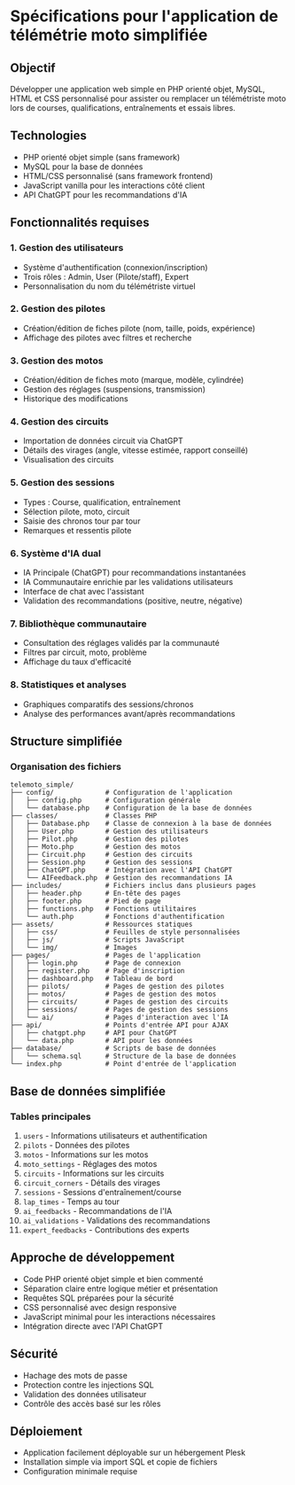 # Spécifications pour l'application de télémétrie moto simplifiée

## Objectif
Développer une application web simple en PHP orienté objet, MySQL, HTML et CSS personnalisé pour assister ou remplacer un télémétriste moto lors de courses, qualifications, entraînements et essais libres.

## Technologies
- PHP orienté objet simple (sans framework)
- MySQL pour la base de données
- HTML/CSS personnalisé (sans framework frontend)
- JavaScript vanilla pour les interactions côté client
- API ChatGPT pour les recommandations d'IA

## Fonctionnalités requises

### 1. Gestion des utilisateurs
- Système d'authentification (connexion/inscription)
- Trois rôles : Admin, User (Pilote/staff), Expert
- Personnalisation du nom du télémétriste virtuel

### 2. Gestion des pilotes
- Création/édition de fiches pilote (nom, taille, poids, expérience)
- Affichage des pilotes avec filtres et recherche

### 3. Gestion des motos
- Création/édition de fiches moto (marque, modèle, cylindrée)
- Gestion des réglages (suspensions, transmission)
- Historique des modifications

### 4. Gestion des circuits
- Importation de données circuit via ChatGPT
- Détails des virages (angle, vitesse estimée, rapport conseillé)
- Visualisation des circuits

### 5. Gestion des sessions
- Types : Course, qualification, entraînement
- Sélection pilote, moto, circuit
- Saisie des chronos tour par tour
- Remarques et ressentis pilote

### 6. Système d'IA dual
- IA Principale (ChatGPT) pour recommandations instantanées
- IA Communautaire enrichie par les validations utilisateurs
- Interface de chat avec l'assistant
- Validation des recommandations (positive, neutre, négative)

### 7. Bibliothèque communautaire
- Consultation des réglages validés par la communauté
- Filtres par circuit, moto, problème
- Affichage du taux d'efficacité

### 8. Statistiques et analyses
- Graphiques comparatifs des sessions/chronos
- Analyse des performances avant/après recommandations

## Structure simplifiée

### Organisation des fichiers
```
telemoto_simple/
├── config/             # Configuration de l'application
│   ├── config.php      # Configuration générale
│   └── database.php    # Configuration de la base de données
├── classes/            # Classes PHP
│   ├── Database.php    # Classe de connexion à la base de données
│   ├── User.php        # Gestion des utilisateurs
│   ├── Pilot.php       # Gestion des pilotes
│   ├── Moto.php        # Gestion des motos
│   ├── Circuit.php     # Gestion des circuits
│   ├── Session.php     # Gestion des sessions
│   ├── ChatGPT.php     # Intégration avec l'API ChatGPT
│   └── AIFeedback.php  # Gestion des recommandations IA
├── includes/           # Fichiers inclus dans plusieurs pages
│   ├── header.php      # En-tête des pages
│   ├── footer.php      # Pied de page
│   ├── functions.php   # Fonctions utilitaires
│   └── auth.php        # Fonctions d'authentification
├── assets/             # Ressources statiques
│   ├── css/            # Feuilles de style personnalisées
│   ├── js/             # Scripts JavaScript
│   └── img/            # Images
├── pages/              # Pages de l'application
│   ├── login.php       # Page de connexion
│   ├── register.php    # Page d'inscription
│   ├── dashboard.php   # Tableau de bord
│   ├── pilots/         # Pages de gestion des pilotes
│   ├── motos/          # Pages de gestion des motos
│   ├── circuits/       # Pages de gestion des circuits
│   ├── sessions/       # Pages de gestion des sessions
│   └── ai/             # Pages d'interaction avec l'IA
├── api/                # Points d'entrée API pour AJAX
│   ├── chatgpt.php     # API pour ChatGPT
│   └── data.php        # API pour les données
├── database/           # Scripts de base de données
│   └── schema.sql      # Structure de la base de données
└── index.php           # Point d'entrée de l'application
```

## Base de données simplifiée

### Tables principales
1. `users` - Informations utilisateurs et authentification
2. `pilots` - Données des pilotes
3. `motos` - Informations sur les motos
4. `moto_settings` - Réglages des motos
5. `circuits` - Informations sur les circuits
6. `circuit_corners` - Détails des virages
7. `sessions` - Sessions d'entraînement/course
8. `lap_times` - Temps au tour
9. `ai_feedbacks` - Recommandations de l'IA
10. `ai_validations` - Validations des recommandations
11. `expert_feedbacks` - Contributions des experts

## Approche de développement
- Code PHP orienté objet simple et bien commenté
- Séparation claire entre logique métier et présentation
- Requêtes SQL préparées pour la sécurité
- CSS personnalisé avec design responsive
- JavaScript minimal pour les interactions nécessaires
- Intégration directe avec l'API ChatGPT

## Sécurité
- Hachage des mots de passe
- Protection contre les injections SQL
- Validation des données utilisateur
- Contrôle des accès basé sur les rôles

## Déploiement
- Application facilement déployable sur un hébergement Plesk
- Installation simple via import SQL et copie de fichiers
- Configuration minimale requise
